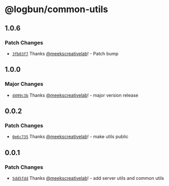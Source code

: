 # @logbun/common-utils

## 1.0.6

### Patch Changes

- [`3fb03f7`](https://github.com/logbun/logbun/commit/3fb03f71df5c7a9a0127a96d8cb66490eb1c242d) Thanks [@meekscreativelab](https://github.com/meekscreativelab)! - Patch bump

## 1.0.0

### Major Changes

- [`d499c3b`](https://github.com/logbun/logbun/commit/d499c3b9b4c91cdbd2f43c8df571e74e00200e96) Thanks [@meekscreativelab](https://github.com/meekscreativelab)! - major version release

## 0.0.2

### Patch Changes

- [`0e6c735`](https://github.com/logbun/logbun/commit/0e6c7351c2c1dafc50798b56da6b8bc115771e54) Thanks [@meekscreativelab](https://github.com/meekscreativelab)! - make utils public

## 0.0.1

### Patch Changes

- [`5dd5fdd`](https://github.com/logbun/logbun/commit/5dd5fdd5ba942f658c0def8216e82f873b63f53b) Thanks [@meekscreativelab](https://github.com/meekscreativelab)! - add server utils and common utils
